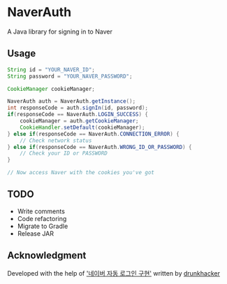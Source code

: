 # NaverAuth
A Java library for signing in to Naver

## Usage
```java
String id = "YOUR_NAVER_ID";
String password = "YOUR_NAVER_PASSWORD";

CookieManager cookieManager;

NaverAuth auth = NaverAuth.getInstance();
int responseCode = auth.signIn(id, password);
if(responseCode == NaverAuth.LOGIN_SUCCESS) {
    cookieManager = auth.getCookieManager;
    CookieHandler.setDefault(cookieManager);
} else if(responseCode == NaverAuth.CONNECTION_ERROR) {
    // Check network status
} else if(responseCode == NaverAuth.WRONG_ID_OR_PASSWORD) {
    // Check your ID or PASSWORD
}

// Now access Naver with the cookies you've got
```

## TODO
- Write comments
- Code refactoring
- Migrate to Gradle
- Release JAR

## Acknowledgment
Developed with the help of ['네이버 자동 로그인 구현'](http://blog.drunkhacker.me/?p=457) written by [drunkhacker](https://github.com/drunkhacker)